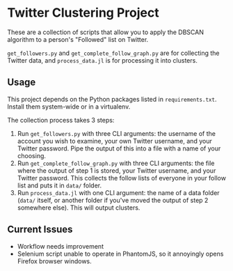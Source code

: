 # Twitter Clustering Project

These are a collection of scripts that allow you to apply the DBSCAN algorithm to a person's "Followed" list on Twitter.

`get_followers.py` and `get_complete_follow_graph.py` are for collecting the Twitter data, and `process_data.jl` is for processing it into clusters.

## Usage

This project depends on the Python packages listed in `requirements.txt`. Install them system-wide or in a virtualenv.

The collection process takes 3 steps:

1. Run `get_followers.py` with three CLI arguments: the username of the account you wish to examine, your own Twitter username, and your Twitter password. Pipe the output of this into a file with a name of your choosing.
2. Run `get_complete_follow_graph.py` with three CLI arguments: the file where the output of step 1 is stored, your Twitter username, and your Twitter password. This collects the follow lists of everyone in your follow list and puts it in `data/` folder.
3. Run `process_data.jl` with one CLI argument: the name of a data folder (`data/` itself, or another folder if you've moved the output of step 2 somewhere else). This will output clusters.

## Current Issues

* Workflow needs improvement
* Selenium script unable to operate in PhantomJS, so it annoyingly opens Firefox browser windows.
